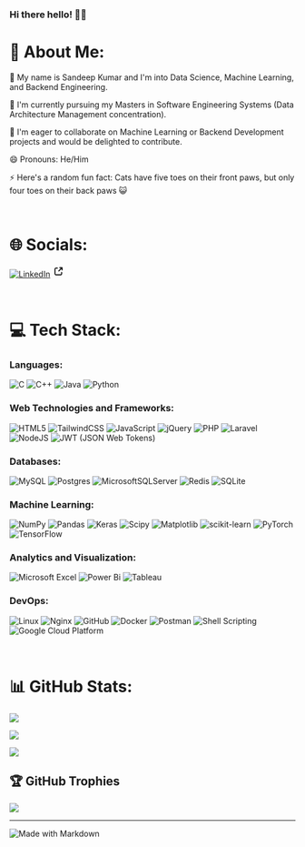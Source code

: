 
### Hi there hello! 🙋‍♂️

# 💫 About Me:

👀 My name is Sandeep Kumar and I'm into Data Science, Machine Learning, and Backend Engineering. </br>

🌱 I'm currently pursuing my Masters in Software Engineering Systems (Data Architecture Management concentration). </br>

💞️ I'm eager to collaborate on Machine Learning or Backend Development projects and would be delighted to contribute. </br>

😄 Pronouns: He/Him </br>

⚡ Here's a random fun fact: Cats have five toes on their front paws, but only four toes on their back paws 😺

</br>
  
# 🌐 Socials:

[![LinkedIn](https://img.shields.io/badge/LinkedIn-%230077B5.svg?logo=linkedin&logoColor=white)](https://www.linkedin.com/in/sandeep-k-kumar/) <svg width="20px" height="20px" viewBox="0 0 24 24" fill="none" xmlns="http://www.w3.org/2000/svg"><g id="Interface / External_Link"><path id="Vector" d="M10.0002 5H8.2002C7.08009 5 6.51962 5 6.0918 5.21799C5.71547 5.40973 5.40973 5.71547 5.21799 6.0918C5 6.51962 5 7.08009 5 8.2002V15.8002C5 16.9203 5 17.4801 5.21799 17.9079C5.40973 18.2842 5.71547 18.5905 6.0918 18.7822C6.5192 19 7.07899 19 8.19691 19H15.8031C16.921 19 17.48 19 17.9074 18.7822C18.2837 18.5905 18.5905 18.2839 18.7822 17.9076C19 17.4802 19 16.921 19 15.8031V14M20 9V4M20 4H15M20 4L13 11" stroke="#000000" stroke-width="2" stroke-linecap="round" stroke-linejoin="round"/></g></svg>

</br>  

# 💻 Tech Stack:
### Languages: 
![C](https://img.shields.io/badge/c-%2300599C.svg?style=flat&logo=c&logoColor=white) ![C++](https://img.shields.io/badge/c++-%2300599C.svg?style=flat&logo=c%2B%2B&logoColor=white) ![Java](https://img.shields.io/badge/java-%2300599C.svg?style=flat&logo=c%2B%2B&logoColor=white) ![Python](https://img.shields.io/badge/python-%2300599C.svg?style=flat&logo=c%2B%2B&logoColor=white)

### Web Technologies and Frameworks:

![HTML5](https://img.shields.io/badge/html5-%23E34F26.svg?style=flat&logo=html5&logoColor=white) ![TailwindCSS](https://img.shields.io/badge/tailwindcss-%2338B2AC.svg?style=flat&logo=tailwind-css&logoColor=white) ![JavaScript](https://img.shields.io/badge/javascript-%23323330.svg?style=flat&logo=javascript&logoColor=%23F7DF1E) ![jQuery](https://img.shields.io/badge/jquery-%230769AD.svg?style=flat&logo=jquery&logoColor=white) ![PHP](https://img.shields.io/badge/PHP-777BB4?style=flat&logo=php&logoColor=white) ![Laravel](https://img.shields.io/badge/laravel-%23FF2D20.svg?style=flat&logo=laravel&logoColor=white) ![NodeJS](https://img.shields.io/badge/node.js-6DA55F?style=flat&logo=node.js&logoColor=white) ![JWT (JSON Web Tokens)](https://img.shields.io/badge/JWT-black?style=flat&logo=JSON%20web%20tokens)

### Databases:

![MySQL](https://img.shields.io/badge/mysql-%2300000f.svg?style=flat&logo=mysql&logoColor=white) ![Postgres](https://img.shields.io/badge/postgres-%23316192.svg?style=flat&logo=postgresql&logoColor=white) ![MicrosoftSQLServer](https://img.shields.io/badge/Microsoft%20SQL%20Server-CC2927?style=flat&logo=microsoft%20sql%20server&logoColor=white) ![Redis](https://img.shields.io/badge/redis-%23DD0031.svg?style=flat&logo=redis&logoColor=white) ![SQLite](https://img.shields.io/badge/sqlite-%2307405e.svg?style=flat&logo=sqlite&logoColor=white)

### Machine Learning:

![NumPy](https://img.shields.io/badge/numpy-%23013243.svg?style=flat&logo=numpy&logoColor=white) ![Pandas](https://img.shields.io/badge/pandas-%23150458.svg?style=flat&logo=pandas&logoColor=white) ![Keras](https://img.shields.io/badge/Keras-%23D00000.svg?style=flat&logo=Keras&logoColor=white) ![Scipy](https://img.shields.io/badge/SciPy-%230C55A5.svg?style=flat&logo=scipy&logoColor=%white) ![Matplotlib](https://img.shields.io/badge/Matplotlib-%23ffffff.svg?style=flat&logo=Matplotlib&logoColor=black) ![scikit-learn](https://img.shields.io/badge/scikit--learn-%23F7931E.svg?style=flat&logo=scikit-learn&logoColor=white) ![PyTorch](https://img.shields.io/badge/PyTorch-%23EE4C2C.svg?style=flat&logo=PyTorch&logoColor=white) ![TensorFlow](https://img.shields.io/badge/TensorFlow-%23FF6F00.svg?style=flat&logo=TensorFlow&logoColor=white)

### Analytics and Visualization:

![Microsoft Excel](https://img.shields.io/badge/Microsoft_Excel-217346?style=flat&logo=microsoft-excel&logoColor=white) ![Power Bi](https://img.shields.io/badge/power_bi-F2C811?style=flat&logo=powerbi&logoColor=black) ![Tableau](https://img.shields.io/badge/Tableau-E97627?style=flat&logo=Tableau&logoColor=white)

 ### DevOps:

![Linux](https://img.shields.io/badge/Linux-FCC624?style=flat&logo=linux&logoColor=black) ![Nginx](https://img.shields.io/badge/nginx-%23009639.svg?style=flat&logo=nginx&logoColor=white) ![GitHub](https://img.shields.io/badge/GitHub-100000?style=flat&logo=github&logoColor=white) ![Docker](https://img.shields.io/badge/docker-%230db7ed.svg?style=flat&logo=docker&logoColor=white) ![Postman](https://img.shields.io/badge/Postman-FF6C37?style=flat&logo=postman&logoColor=white) ![Shell Scripting](https://img.shields.io/badge/shell_script-%23121011.svg?style=flat&logo=gnu-bash&logoColor=white) ![Google Cloud Platform](https://img.shields.io/badge/GoogleCloud-%234285F4.svg?style=flat&logo=google-cloud&logoColor=white)

</br>

# 📊 GitHub Stats:

![](https://github-readme-stats.vercel.app/api?username=kumarsandeep567&theme=default&hide_border=false&include_all_commits=true&count_private=true)<br/>

![](https://github-readme-streak-stats.herokuapp.com/?user=kumarsandeep567&theme=default&hide_border=false)<br/>

![](https://github-readme-stats.vercel.app/api/top-langs/?username=kumarsandeep567&theme=default&hide_border=false&include_all_commits=false&count_private=true&layout=compact)

## 🏆 GitHub Trophies

![](https://github-profile-trophy.vercel.app/?username=kumarsandeep567&theme=chalk&no-frame=false&no-bg=true&margin-w=4)

---
![Made with Markdown](https://img.shields.io/badge/Made%20with%20❤️%20in-Markdown-1f425f.svg)
